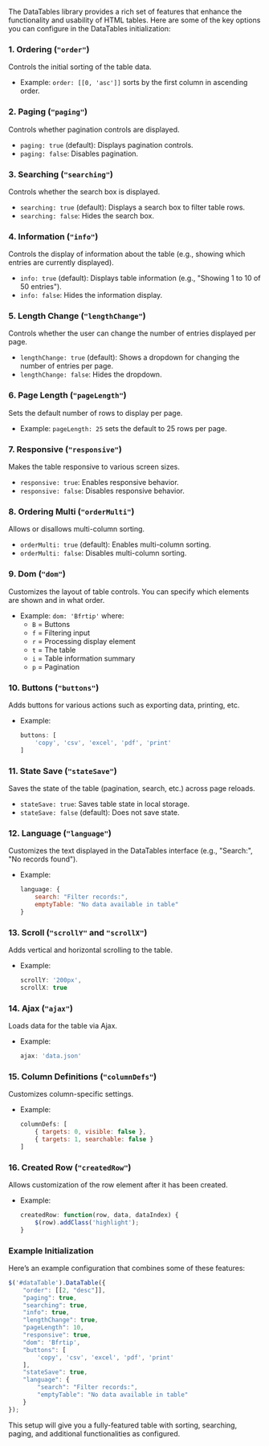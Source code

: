 The DataTables library provides a rich set of features that enhance the functionality and usability of HTML tables. Here are some of the key options you can configure in the DataTables initialization:

### 1. **Ordering (`"order"`)**

Controls the initial sorting of the table data. 

- Example: `order: [[0, 'asc']]` sorts by the first column in ascending order.

### 2. **Paging (`"paging"`)**

Controls whether pagination controls are displayed.

- `paging: true` (default): Displays pagination controls.
- `paging: false`: Disables pagination.

### 3. **Searching (`"searching"`)**

Controls whether the search box is displayed.

- `searching: true` (default): Displays a search box to filter table rows.
- `searching: false`: Hides the search box.

### 4. **Information (`"info"`)**

Controls the display of information about the table (e.g., showing which entries are currently displayed).

- `info: true` (default): Displays table information (e.g., "Showing 1 to 10 of 50 entries").
- `info: false`: Hides the information display.

### 5. **Length Change (`"lengthChange"`)**

Controls whether the user can change the number of entries displayed per page.

- `lengthChange: true` (default): Shows a dropdown for changing the number of entries per page.
- `lengthChange: false`: Hides the dropdown.

### 6. **Page Length (`"pageLength"`)**

Sets the default number of rows to display per page.

- Example: `pageLength: 25` sets the default to 25 rows per page.

### 7. **Responsive (`"responsive"`)**

Makes the table responsive to various screen sizes.

- `responsive: true`: Enables responsive behavior.
- `responsive: false`: Disables responsive behavior.

### 8. **Ordering Multi (`"orderMulti"`)**

Allows or disallows multi-column sorting.

- `orderMulti: true` (default): Enables multi-column sorting.
- `orderMulti: false`: Disables multi-column sorting.

### 9. **Dom (`"dom"`)**

Customizes the layout of table controls. You can specify which elements are shown and in what order.

- Example: `dom: 'Bfrtip'` where:
  - `B` = Buttons
  - `f` = Filtering input
  - `r` = Processing display element
  - `t` = The table
  - `i` = Table information summary
  - `p` = Pagination

### 10. **Buttons (`"buttons"`)**

Adds buttons for various actions such as exporting data, printing, etc.

- Example:
  ```js
  buttons: [
      'copy', 'csv', 'excel', 'pdf', 'print'
  ]
  ```

### 11. **State Save (`"stateSave"`)**

Saves the state of the table (pagination, search, etc.) across page reloads.

- `stateSave: true`: Saves table state in local storage.
- `stateSave: false` (default): Does not save state.

### 12. **Language (`"language"`)**

Customizes the text displayed in the DataTables interface (e.g., "Search:", "No records found").

- Example:
  ```js
  language: {
      search: "Filter records:",
      emptyTable: "No data available in table"
  }
  ```

### 13. **Scroll (`"scrollY"` and `"scrollX"`)**

Adds vertical and horizontal scrolling to the table.

- Example:
  ```js
  scrollY: '200px',
  scrollX: true
  ```

### 14. **Ajax (`"ajax"`)**

Loads data for the table via Ajax.

- Example:
  ```js
  ajax: 'data.json'
  ```

### 15. **Column Definitions (`"columnDefs"`)**

Customizes column-specific settings.

- Example:
  ```js
  columnDefs: [
      { targets: 0, visible: false },
      { targets: 1, searchable: false }
  ]
  ```

### 16. **Created Row (`"createdRow"`)**

Allows customization of the row element after it has been created.

- Example:
  ```js
  createdRow: function(row, data, dataIndex) {
      $(row).addClass('highlight');
  }
  ```

### Example Initialization

Here’s an example configuration that combines some of these features:

```javascript
$('#dataTable').DataTable({
    "order": [[2, "desc"]],
    "paging": true,
    "searching": true,
    "info": true,
    "lengthChange": true,
    "pageLength": 10,
    "responsive": true,
    "dom": 'Bfrtip',
    "buttons": [
        'copy', 'csv', 'excel', 'pdf', 'print'
    ],
    "stateSave": true,
    "language": {
        "search": "Filter records:",
        "emptyTable": "No data available in table"
    }
});
```

This setup will give you a fully-featured table with sorting, searching, paging, and additional functionalities as configured.
